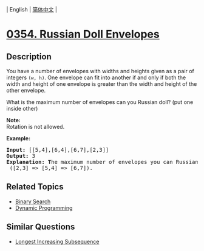 
| English | [简体中文](README.md) |
# [0354. Russian Doll Envelopes](https://leetcode-cn.com/problems/russian-doll-envelopes/)
## Description
<p>You have a number of envelopes with widths and heights given as a pair of integers <code>(w, h)</code>. One envelope can fit into another if and only if both the width and height of one envelope is greater than the width and height of the other envelope.</p>

<p>What is the maximum number of envelopes can you Russian doll? (put one inside other)</p>

<p><b>Note:</b><br />
Rotation is not allowed.</p>

<p><strong>Example:</strong></p>

<div>
<pre>
<strong>Input: </strong><span id="example-input-1-1">[[5,4],[6,4],[6,7],[2,3]]</span>
<strong>Output: </strong><span id="example-output-1">3 
<strong>Explanation: T</strong></span>he maximum number of envelopes you can Russian doll is <code>3</code> ([2,3] =&gt; [5,4] =&gt; [6,7]).
</pre>
</div>

## Related Topics
- [Binary Search](https://leetcode-cn.com/tag/binary-search)
- [Dynamic Programming](https://leetcode-cn.com/tag/dynamic-programming)
## Similar Questions
- [Longest Increasing Subsequence](../longest-increasing-subsequence/README_EN.md)
